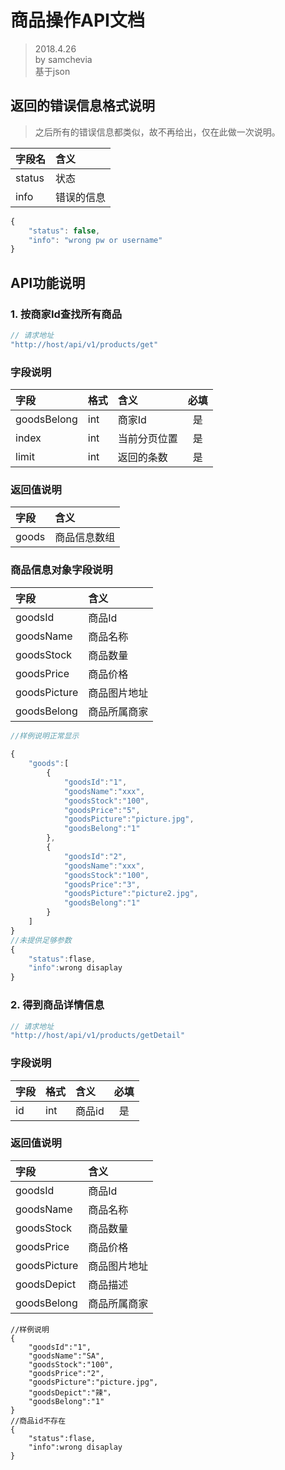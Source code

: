 # 商品操作API文档
> 2018.4.26   
> by samchevia  
> 基于json

## 返回的错误信息格式说明
> 之后所有的错误信息都类似，故不再给出，仅在此做一次说明。

|字段名|含义|
|:--|:--|
|status|状态|
|info|错误的信息|

```javascript
{
	"status": false,
	"info": "wrong pw or username"
}
```

## API功能说明
### 1. 按商家Id查找所有商品
```javascript
// 请求地址
"http://host/api/v1/products/get"
```
### 字段说明
|字段|格式|含义|必填|
|:--|:--|:--|:-:|
|goodsBelong|int|商家Id|是|
|index|int|当前分页位置|是|
|limit|int|返回的条数|是|
### 返回值说明
|字段|含义|
|:--|:--|
|goods|商品信息数组|
### 商品信息对象字段说明
|字段|含义|
|:--|:--|
|goodsId|商品Id|
|goodsName|商品名称|
|goodsStock|商品数量|
|goodsPrice|商品价格|
|goodsPicture|商品图片地址|
|goodsBelong|商品所属商家|
 

```javascript
//样例说明正常显示
    
{
	"goods":[
		{
		    "goodsId":"1",
		    "goodsName":"xxx",
		    "goodsStock":"100",
		    "goodsPrice":"5",
		    "goodsPicture":"picture.jpg",
		    "goodsBelong":"1"
		},
		{
		    "goodsId":"2",
		    "goodsName":"xxx",
		    "goodsStock":"100",
		    "goodsPrice":"3",
		    "goodsPicture":"picture2.jpg",
		    "goodsBelong":"1"
		}
	]
}      
//未提供足够参数
{
    "status":flase,
    "info":wrong disaplay
}
```

### 2. 得到商品详情信息
```javascript
// 请求地址
"http://host/api/v1/products/getDetail"
```
### 字段说明
|字段|格式|含义|必填|
|:--|:--|:--|:-:|
|id|int|商品id|是|

### 返回值说明
|字段|含义|
|:--|:--|
|goodsId|商品Id|
|goodsName|商品名称|
|goodsStock|商品数量|
|goodsPrice|商品价格|
|goodsPicture|商品图片地址|
|goodsDepict|商品描述|
|goodsBelong|商品所属商家|

```
//样例说明
{
    "goodsId":"1",
    "goodsName":"SA",
    "goodsStock":"100",
    "goodsPrice":"2",
    "goodsPicture":"picture.jpg",
    "goodsDepict":"辣"，
    "goodsBelong":"1"
}     
//商品id不存在 
{
    "status":flase,
    "info":wrong disaplay
} 
```